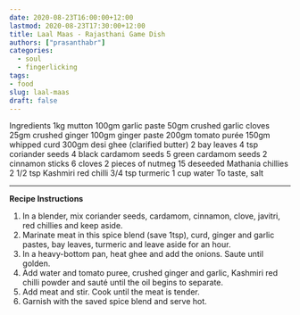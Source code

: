 ```yaml
---
date: 2020-08-23T16:00:00+12:00
lastmod: 2020-08-23T17:30:00+12:00
title: Laal Maas - Rajasthani Game Dish
authors: ["prasanthabr"]
categories:
  - soul
  - fingerlicking
tags:
- food
slug: laal-maas
draft: false
---
```


Ingredients
1kg mutton
100gm garlic paste
50gm crushed garlic cloves
25gm crushed ginger
100gm ginger paste
200gm tomato purée
150gm whipped curd
300gm desi ghee (clarified butter)
2 bay leaves
4 tsp coriander seeds
4 black cardamom seeds
5 green cardamom seeds
2 cinnamon sticks
6 cloves
2 pieces of nutmeg
15 deseeded Mathania chillies
2 1/2 tsp Kashmiri red chilli
3/4 tsp turmeric
1 cup water
To taste, salt

-----
**Recipe Instructions**
1. In a blender, mix coriander seeds, cardamom, cinnamon, clove, javitri, red chillies and keep aside.
2. Marinate meat in this spice blend (save 1tsp), curd, ginger and garlic pastes, bay leaves, turmeric and leave aside for an hour.
3. In a heavy-bottom pan, heat ghee and add the onions. Saute until golden.
4. Add water and tomato puree, crushed ginger and garlic, Kashmiri red chilli powder and sauté until the oil begins to separate.
5. Add meat and stir. Cook until the meat is tender.
6. Garnish with the saved spice blend and serve hot.